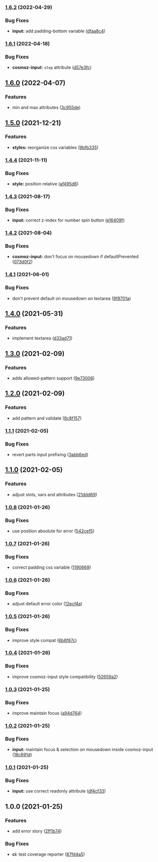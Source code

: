 ### [1.6.2](https://github.com/neovici/cosmoz-input/compare/v1.6.1...v1.6.2) (2022-04-29)


### Bug Fixes

* **input:** add padding-bottom variable ([dfaa8c4](https://github.com/neovici/cosmoz-input/commit/dfaa8c43611093e08f151c73da5746f35a54eaeb))

### [1.6.1](https://github.com/neovici/cosmoz-input/compare/v1.6.0...v1.6.1) (2022-04-18)


### Bug Fixes

* **cosmoz-input:** `step` attribute ([d57e3fc](https://github.com/neovici/cosmoz-input/commit/d57e3fc5c4392e4e3ccf420441f2571c0cb67020))

## [1.6.0](https://github.com/neovici/cosmoz-input/compare/v1.5.0...v1.6.0) (2022-04-07)


### Features

* min and max attributes ([3c955de](https://github.com/neovici/cosmoz-input/commit/3c955de74d0987824f3d0d8a763411b912f91b05))

## [1.5.0](https://github.com/neovici/cosmoz-input/compare/v1.4.4...v1.5.0) (2021-12-21)


### Features

* **styles:** reorganize css variables ([9bfb335](https://github.com/neovici/cosmoz-input/commit/9bfb33509dd24b6d4ce803c90906cfca3f2bd83c))

### [1.4.4](https://github.com/neovici/cosmoz-input/compare/v1.4.3...v1.4.4) (2021-11-11)


### Bug Fixes

* **style:** position relative ([af495d6](https://github.com/neovici/cosmoz-input/commit/af495d6d4096d966d722ae2e5baf0007ce7aeaf6))

### [1.4.3](https://github.com/neovici/cosmoz-input/compare/v1.4.2...v1.4.3) (2021-08-17)


### Bug Fixes

* **input:** correct z-index for number spin button ([e16409f](https://github.com/neovici/cosmoz-input/commit/e16409fa8ef0c5320d1c42b1ed82c77b9c5bcd40))

### [1.4.2](https://github.com/neovici/cosmoz-input/compare/v1.4.1...v1.4.2) (2021-08-04)


### Bug Fixes

* **cosmoz-input:** don't focus on mousedown if defaultPrevented ([073d0f2](https://github.com/neovici/cosmoz-input/commit/073d0f2dbde6f344c987dc279185272787da4d21))

### [1.4.1](https://github.com/neovici/cosmoz-input/compare/v1.4.0...v1.4.1) (2021-06-01)


### Bug Fixes

* don't prevent default on mousedown on textarea ([9f8701a](https://github.com/neovici/cosmoz-input/commit/9f8701a2437f3c7df9d755606ccb806f0ea74319))

## [1.4.0](https://github.com/neovici/cosmoz-input/compare/v1.3.0...v1.4.0) (2021-05-31)


### Features

* implement textarea ([d33ad71](https://github.com/neovici/cosmoz-input/commit/d33ad71fc6e9ee896a2bded8e9a0f8b3a7bea135))

## [1.3.0](https://github.com/neovici/cosmoz-input/compare/v1.2.0...v1.3.0) (2021-02-09)


### Features

* adds allowed-pattern support ([9e73006](https://github.com/neovici/cosmoz-input/commit/9e73006d103fbb22c4d4fe82b4b75915d67aec46))

## [1.2.0](https://github.com/neovici/cosmoz-input/compare/v1.1.1...v1.2.0) (2021-02-09)


### Features

* add pattern and validate ([6c8f157](https://github.com/neovici/cosmoz-input/commit/6c8f15755479c345e8e28c259335d8e9e19f9fbb))

### [1.1.1](https://github.com/neovici/cosmoz-input/compare/v1.1.0...v1.1.1) (2021-02-05)


### Bug Fixes

* revert parts input prefixing ([3abb6ed](https://github.com/neovici/cosmoz-input/commit/3abb6edb0cf6ab3a07c38e88b17fa99d1ba3cbb4))

## [1.1.0](https://github.com/neovici/cosmoz-input/compare/v1.0.8...v1.1.0) (2021-02-05)


### Features

* adjust slots, vars and attributes ([21ddd69](https://github.com/neovici/cosmoz-input/commit/21ddd69d2841eb64c7abcacbdab327b15e8e1d35))

### [1.0.8](https://github.com/neovici/cosmoz-input/compare/v1.0.7...v1.0.8) (2021-01-26)


### Bug Fixes

* use position absolute for error ([542cef5](https://github.com/neovici/cosmoz-input/commit/542cef5a3e33ca88af55395613abe5b9ebb8dac2))

### [1.0.7](https://github.com/neovici/cosmoz-input/compare/v1.0.6...v1.0.7) (2021-01-26)


### Bug Fixes

* correct padding css variable ([1190669](https://github.com/neovici/cosmoz-input/commit/1190669bac3a54ce654037851a4f89e3a41b7252))

### [1.0.6](https://github.com/neovici/cosmoz-input/compare/v1.0.5...v1.0.6) (2021-01-26)


### Bug Fixes

* adjust default error color ([12ecf4a](https://github.com/neovici/cosmoz-input/commit/12ecf4a53501cfc8001a04b77aa6df2d8d65acba))

### [1.0.5](https://github.com/neovici/cosmoz-input/compare/v1.0.4...v1.0.5) (2021-01-26)


### Bug Fixes

* improve style compat ([6b6f87c](https://github.com/neovici/cosmoz-input/commit/6b6f87c664fa642d155b6ce43a9adc65ac350673))

### [1.0.4](https://github.com/neovici/cosmoz-input/compare/v1.0.3...v1.0.4) (2021-01-26)


### Bug Fixes

* improve cosmoz-input style compatibility ([52659a2](https://github.com/neovici/cosmoz-input/commit/52659a21f5b90429a55829a918ea596e7a624247))

### [1.0.3](https://github.com/neovici/cosmoz-input/compare/v1.0.2...v1.0.3) (2021-01-25)


### Bug Fixes

* improve maintain focus ([a94d764](https://github.com/neovici/cosmoz-input/commit/a94d764c452509b03e13103866c4e7376d9b3f0d))

### [1.0.2](https://github.com/neovici/cosmoz-input/compare/v1.0.1...v1.0.2) (2021-01-25)


### Bug Fixes

* **input:** maintain focus & selection on mousedown inside cosmoz-input ([18c691d](https://github.com/neovici/cosmoz-input/commit/18c691dcb303873d8a2a65f1489b1f027d059781))

### [1.0.1](https://github.com/neovici/cosmoz-input/compare/v1.0.0...v1.0.1) (2021-01-25)


### Bug Fixes

* **input:** use correct readonly attribute ([df4cf33](https://github.com/neovici/cosmoz-input/commit/df4cf33179c345c11b0cab0fb174244344685fd5))

## 1.0.0 (2021-01-25)


### Features

* add error story ([2ff1b74](https://github.com/neovici/cosmoz-input/commit/2ff1b748a8cf7b7179072c23bca00c24a078633f))


### Bug Fixes

* **ci:** test coverage reporter ([87fd4a5](https://github.com/neovici/cosmoz-input/commit/87fd4a5ff7ef437aab2825bb7e73666c3b5251f7))
